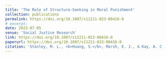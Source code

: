 ```yaml
---
title: 'The Role of Structure-Seeking in Moral Punishment'
collection: publications
permalink: https://doi.org/10.1007/s11211-023-00416-8
# excerpt: 
date: 2023-07-05
venue: 'Social Justice Research'
link: https://doi.org/10.1007/s11211-023-00416-8
paperurl: https://doi.org/10.1007/s11211-023-00416-8
citation: 'Stanley, M. L., <b>Huang, S.</b>, Marsh, E. J., & Kay, A. C. (2023). The Role of Structure-Seeking in Moral Punishment. <i>Social Justice Research. 36</i>, 410-431.'
---
```


